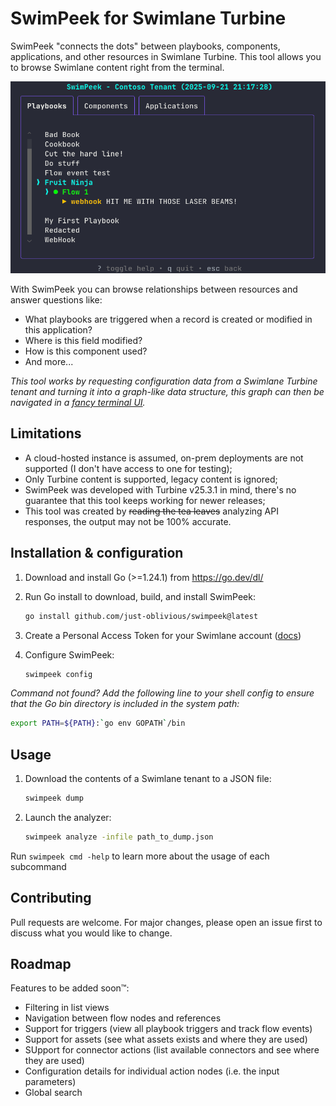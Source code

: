 # SwimPeek for Swimlane Turbine

SwimPeek "connects the dots" between playbooks, components, applications, and other resources in Swimlane Turbine. This tool allows you to browse Swimlane content right from the terminal.

![SwimPeek menu](img/mainview.png)

With SwimPeek you can browse relationships between resources and answer questions like:
- What playbooks are triggered when a record is created or modified in this application?
- Where is this field modified?
- How is this component used?
- And more...

*This tool works by requesting configuration data from a Swimlane Turbine tenant and turning it into a graph-like data structure, this graph can then be navigated in a [fancy terminal UI](https://charm.land/).*


## Limitations

- A cloud-hosted instance is assumed, on-prem deployments are not supported (I don't have access to one for testing);
- Only Turbine content is supported, legacy content is ignored;
- SwimPeek was developed with Turbine v25.3.1 in mind, there's no guarantee that this tool keeps working for newer releases;
- This tool was created by ~~reading the tea leaves~~ analyzing API responses, the output may not be 100% accurate.


## Installation & configuration

1.  Download and install Go (>=1.24.1) from https://go.dev/dl/

1.  Run Go install to download, build, and install SwimPeek:
    ```sh
    go install github.com/just-oblivious/swimpeek@latest
    ```

1. Create a Personal Access Token for your Swimlane account ([docs](https://docs.swimlane.com/docs/introduction/customize-your-user-profile.htm))

1.  Configure SwimPeek:
    ```sh
    swimpeek config
    ```

*Command not found?
Add the following line to your shell config to ensure that the Go bin directory is included in the system path:*
  ```sh
  export PATH=${PATH}:`go env GOPATH`/bin
  ```


## Usage

1.  Download the contents of a Swimlane tenant to a JSON file:
    ```sh
    swimpeek dump
    ```

1.  Launch the analyzer:
    ```sh
    swimpeek analyze -infile path_to_dump.json
    ```

Run `swimpeek cmd -help` to learn more about the usage of each subcommand


## Contributing

Pull requests are welcome. For major changes, please open an issue first to discuss what you would like to change.


## Roadmap

Features to be added soon™:

- Filtering in list views
- Navigation between flow nodes and references
- Support for triggers (view all playbook triggers and track flow events)
- Support for assets (see what assets exists and where they are used)
- SUpport for connector actions (list available connectors and see where they are used)
- Configuration details for individual action nodes (i.e. the input parameters)
- Global search
